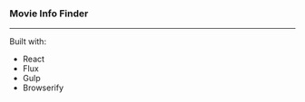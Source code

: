 <h3>Movie Info Finder</h3>
<hr />
Built with:
<ul>
<li>React</li>
<li>Flux</li>
<li>Gulp</li>
<li>Browserify</li>
</ul>
